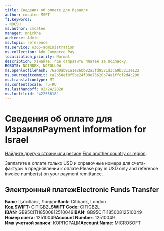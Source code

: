 ```yaml
---
title: Сведения об оплате для Израиля
author: cmcatee-MSFT
f1.keywords:
- NOCSH
ms.author: cmcatee
manager: mnirkhe
audience: Admin
ms.topic: reference
ms.service: o365-administration
ms.collection: Adm_Commerce_Pay
localization_priority: Normal
description: Узнайте, где отправить платеж за подписку.
ROBOTS: NOINDEX, NOFOLLOW
ms.openlocfilehash: 762d0ab91a1e26bb82a3fd9521d3ca9b3213e122
ms.sourcegitcommit: ca2b58ef8f5be24f09e73620b74a1ffcf2d4c290
ms.translationtype: MT
ms.contentlocale: ru-RU
ms.lasthandoff: 02/24/2020
ms.locfileid: "42255618"
---
```

# <a name="payment-information-for-israel"></a><span data-ttu-id="c0c98-103">Сведения об оплате для Израиля</span><span class="sxs-lookup"><span data-stu-id="c0c98-103">Payment information for Israel</span></span>

<span data-ttu-id="c0c98-104">[Найдите другую страну или регион](../billing-and-payments/pay-for-your-subscription.md).</span><span class="sxs-lookup"><span data-stu-id="c0c98-104">[Find another country or region](../billing-and-payments/pay-for-your-subscription.md).</span></span>

<span data-ttu-id="c0c98-105">Заплатите в оплате только USD и справочные номера для счета-фактуры в предъявлении к оплате.</span><span class="sxs-lookup"><span data-stu-id="c0c98-105">Please pay in USD only and reference invoice number(s) on your payment remittance.</span></span>

## <a name="electronic-funds-transfer"></a><span data-ttu-id="c0c98-106">Электронный платеж</span><span class="sxs-lookup"><span data-stu-id="c0c98-106">Electronic Funds Transfer</span></span>

<span data-ttu-id="c0c98-107">**Банк:** Цитибанк, Лондон</span><span class="sxs-lookup"><span data-stu-id="c0c98-107">**Bank:** Citibank, London</span></span>  
<span data-ttu-id="c0c98-108">**Код SWIFT:** CITIGB2L</span><span class="sxs-lookup"><span data-stu-id="c0c98-108">**SWIFT Code:** CITIGB2L</span></span>  
<span data-ttu-id="c0c98-109">**IBAN:** GB95CITI18500812510049</span><span class="sxs-lookup"><span data-stu-id="c0c98-109">**IBAN:** GB95CITI18500812510049</span></span>  
<span data-ttu-id="c0c98-110">**Номер счета:** 12510049</span><span class="sxs-lookup"><span data-stu-id="c0c98-110">**Account Number:** 12510049</span></span>  
<span data-ttu-id="c0c98-111">**Имя учетной записи:** КОРПОРАЦИ</span><span class="sxs-lookup"><span data-stu-id="c0c98-111">**Account Name:** MICROSOFT</span></span>  